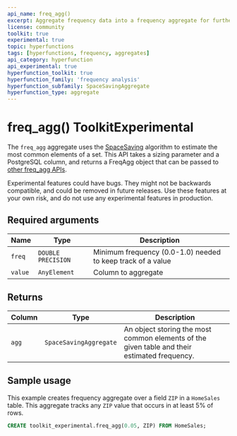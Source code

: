 ```yaml
---
api_name: freq_agg()
excerpt: Aggregate frequency data into a frequency aggregate for further analysis
license: community
toolkit: true
experimental: true
topic: hyperfunctions
tags: [hyperfunctions, frequency, aggregates]
api_category: hyperfunction
api_experimental: true
hyperfunction_toolkit: true
hyperfunction_family: 'frequency analysis'
hyperfunction_subfamily: SpaceSavingAggregate
hyperfunction_type: aggregate
---
```


# freq_agg()  <tag type="toolkit">Toolkit</tag><tag type="experimental">Experimental</tag>
The `freq_agg` aggregate uses the [SpaceSaving][spacesaving-algorithm] algorithm 
to estimate the most common elements of a set. This API takes a sizing parameter and 
a PostgreSQL column, and returns a FreqAgg object that can be passed to 
[other freq_agg APIs][frequency-analysis].

<highlight type="warning">
Experimental features could have bugs. They might not be backwards compatible,
and could be removed in future releases. Use these features at your own risk, and
do not use any experimental features in production.
</highlight>

## Required arguments

|Name|Type|Description|
|-|-|-|
|`freq`|`DOUBLE PRECISION`|Minimum frequency (0.0-1.0) needed to keep track of a value|
|`value`|`AnyElement`|Column to aggregate|

## Returns
|Column|Type|Description|
|-|-|-|
|`agg`|`SpaceSavingAggregate`|An object storing the most common elements of the given table and their estimated frequency.|

## Sample usage
This example creates frequency aggregate over a field `ZIP` in a `HomeSales`
table. This aggregate tracks any `ZIP` value that occurs in at least 5% of rows.
```sql
CREATE toolkit_experimental.freq_agg(0.05, ZIP) FROM HomeSales;
```

[spacesaving-algorithm]: https://www.cse.ust.hk/~raywong/comp5331/References/EfficientComputationOfFrequentAndTop-kElementsInDataStreams.pdf
[frequency-analysis]: /hyperfunctions/frequency-analysis/

